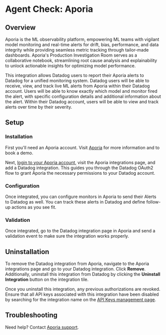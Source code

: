 # Agent Check: Aporia

## Overview

Aporia is the ML observability platform, empowering ML teams with vigilant model monitoring and real-time alerts for drift, bias, performance, and data integrity while providing seamless metric tracking through tailor-made dashboards. Aporia's Production Investigation Room serves as a collaborative notebook, streamlining root cause analysis and explainability to unlock actionable insights for optimizing model performance.


This integration allows Datadog users to report their Aporia alerts to Datadog for a unified monitoring system. Datadog users will be able to receive, view, and track live ML alerts from Aporia within their Datadog account. Users will be able to know exactly which model and monitor fired the alert, with specific configuration details and additional information about the alert. Within their Datadog account, users will be able to view and track alerts over time by their severity.

## Setup

### Installation

First you'll need an Aporia account. Visit [Aporia][1] for more information and to book a demo.

Next, [login to your Aporia account][2], visit the Aporia integrations page, and add a Datadog integration. This guides you through the Datadog OAuth2 flow to grant Aporia the necessary permissions to your Datadog account.


### Configuration

Once integrated, you can configure monitors in Aporia to send their Alerts to Datadog as well. You can track these alerts in Datadog and define follow-up actions as you see fit.

### Validation

Once integrated, go to the Datadog integration page in Aporia and send a validation event to make sure the integration works properly.


## Uninstallation

To remove the Datadog integration from Aporia, navigate to the Aporia integrations page and go to your Datadog integration. Click **Remove**. Additionally, uninstall this integration from Datadog by clicking the **Uninstall Integration** button on the integration tile. 

Once you uninstall this integration, any previous authorizations are revoked. Ensure that all API keys associated with this integration have been disabled by searching for the integration name on the [API Keys management page][3].


## Troubleshooting

Need help? Contact [Aporia support](mailto:support@aporia.com).

[1]: https://aporia.com
[2]: https://platform.aporia.com
[3]: https://app.datadoghq.com/organization-settings/api-keys?filter=Aporia
[4]: https://docs.datadoghq.com/help/
